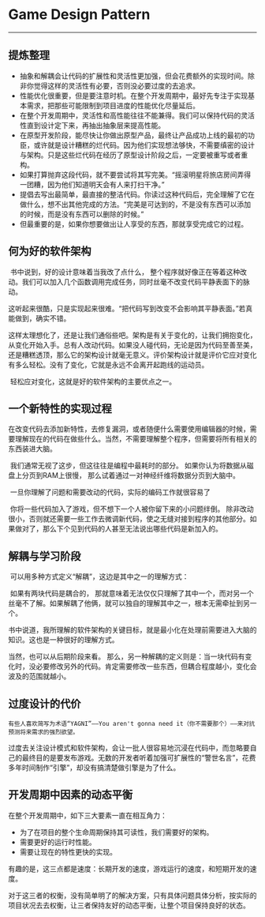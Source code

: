 # Game Design Pattern

------

## 提炼整理

- 抽象和解耦会让代码的扩展性和灵活性更加强，但会花费额外的实现时间。除非你觉得这样的灵活性有必要，否则没必要过度的去追求。
- 性能优化很重要，但是要注意时机。在整个开发周期中，最好先专注于实现基本需求，把那些可能限制到项目进度的性能优化尽量延后。
- 在整个开发周期中，灵活性和高性能往往不能兼得。我们可以保持代码的灵活性直到设计定下来，再抽出抽象层来提高性能。
- 在原型开发阶段，能尽快让你做出原型产品，最终让产品成功上线的最初的功臣，或许就是设计糟糕的烂代码。因为他们实现想法够快，不需要缜密的设计与架构。只是这些烂代码在经历了原型设计阶段之后，一定要被重写或者重构。
- 如果打算抛弃这段代码，就不要尝试将其写完美。“摇滚明星将旅店房间弄得一团糟，因为他们知道明天会有人来打扫干净。”
- 提倡去写出最简单，最直接的整洁代码。你读过这种代码后，完全理解了它在做什么，想不出其他完成的方法。“完美是可达到的，不是没有东西可以添加的时候，而是没有东西可以删除的时候。”
- 但最重要的是，如果你想要做出让人享受的东西，那就享受完成它的过程。

## 何为好的软件架构

​		书中说到，好的设计意味着当我改了点什么， 整个程序就好像正在等着这种改动。我们可以加入几个函数调用完成任务，同时丝毫不改变代码平静表面下的脉动。

​		这听起来很酷，只是实现起来很难。“把代码写到改变不会影响其平静表面。”若真能做到，确实不错。

​		这样太理想化了，还是让我们通俗些吧。架构是有关于变化的，让我们拥抱变化，从变化开始入手。总有人改动代码。如果没人碰代码，无论是因为代码至善至美，还是糟糕透顶，那么它的架构设计就毫无意义。评价架构设计就是评价它应对变化有多么轻松。没有了变化，它就是永远不会离开起跑线的运动员。

​		轻松应对变化，这就是好的软件架构的主要优点之一。

## 一个新特性的实现过程

​		在改变代码去添加新特性，去修复漏洞，或者随便什么需要使用编辑器的时候，需要理解现在的代码在做些什么。当然，不需要理解整个程序，但需要将所有相关的东西装进大脑。

​		我们通常无视了这步，但这往往是编程中最耗时的部分。 如果你认为将数据从磁盘上分页到RAM上很慢， 那么试着通过一对神经纤维将数据分页到大脑中。

​		一旦你理解了问题和需要改动的代码，实际的编码工作就很容易了

​		你将一些代码加入了游戏，但不想下一个人被你留下来的小问题绊倒。 除非改动很小，否则就还需要一些工作去微调新代码，使之无缝对接到程序的其他部分。如果做对了，那么下个见到代码的人甚至无法说出哪些代码是新加入的。

## 解耦与学习阶段

​		可以用多种方式定义“解耦”，这边是其中之一的理解方式：

​		如果有两块代码是耦合的， 那就意味着无法仅仅只理解了其中一个，而对另一个丝毫不了解。如果解耦了他俩，就可以独自的理解其中之一，根本无需牵扯到另一个。

​		书中说道，我所理解的软件架构的关键目标，就是最小化在处理前需要进入大脑的知识。这也是一种很好的理解方式。

当然，也可以从后期阶段来看。 那么，另一种解耦的定义则是：当一块代码有变化时，没必要修改另外的代码。肯定需要修改一些东西，但耦合程度越小，变化会波及的范围就越小。

## 过度设计的代价

```
有些人喜欢简写为术语“YAGNI”——You aren't gonna need it（你不需要那个）——来对抗预测将来需求的强烈欲望。
```

​		过度去关注设计模式和软件架构，会让一批人很容易地沉浸在代码中，而忽略要自己的最终目的是要发布游戏。无数的开发者听着加强可扩展性的“警世名言”，花费多年时间制作“引擎”，却没有搞清楚做引擎是为了什么。

## 开发周期中因素的动态平衡

在整个开发周期中，如下三大要素一直在相互角力：

- 为了在项目的整个生命周期保持其可读性，我们需要好的架构。
- 需要更好的运行时性能。
- 需要让现在的特性更快的实现。

有趣的是，这三点都是速度：长期开发的速度，游戏运行的速度，和短期开发的速度。

对于这三者的权衡，没有简单明了的解决方案，只有具体问题具体分析，按实际的项目状况去去权衡，让三者保持友好的动态平衡，让整个项目保持良好的状态。
